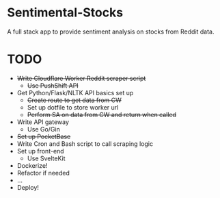 # Sentimental-Stocks
A full stack app to provide sentiment analysis on stocks from Reddit data.

# TODO
- ~~Write Cloudflare Worker Reddit scraper script~~
  - ~~Use PushShift API~~
- Get Python/Flask/NLTK API basics set up
  - ~~Create route to get data from CW~~
  - Set up dotfile to store worker url
  - ~~Perform SA on data from CW and return when called~~
- Write API gateway 
  - Use Go/Gin
- ~~Set up PocketBase~~
- Write Cron and Bash script to call scraping logic
- Set up front-end 
  - Use SvelteKit  
- Dockerize! 
- Refactor if needed
- ...
- Deploy!


